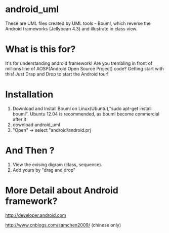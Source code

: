 android_uml
===========

These are UML files created by UML tools - Bouml, which reverse the Android frameworks (Jellybean 4.3) and illustrate in class view.


What is this for?
=================

It's for understanding android framework! 
Are you trembling in front of millions line of AOSP(Android Open Source Project) code? 
Getting start with this! Just Drap and Drop to start the Android tour!


Installation
=================

1. Download and Install Bouml on Linux(Ubuntu),"sudo apt-get install bouml". Ubuntu 12.04 is recommended, as bouml become commercial after it
2. download android_uml
3. "Open" -> select "android/android.prj


And Then ?
==================
1. View the exising digram (class, sequence).
2. Add yours by "drag and drop"

More Detail about Android framework?
===================================
http://developer.android.com

http://www.cnblogs.com/samchen2009/ (chinese only)




 





